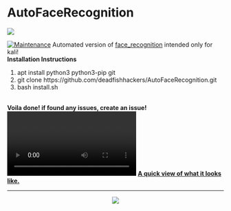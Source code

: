 # AutoFaceRecognition
<img src="https://camo.githubusercontent.com/4579b9ef6cf788a246c686b0e2bba2ed8b0b1fa4/68747470733a2f2f696d672e736869656c64732e696f2f62616467652f537570706f727465642532304f532d4c696e75782d79656c6c6f772e737667">

[![Maintenance](https://img.shields.io/badge/Distribution3F-Kali-green.svg)](https://GitHub.com/Naereen/StrapDown.js/graphs/commit-activity)
Automated version of <a href="https://github.com/ageitgey/face_recognition">face_recognition</a>
intended only for kali!
<br>
<b>Installation Instructions</b>
 <ol type="1">
   <li>apt install python3 python3-pip git</li>
   <li>git clone https://github.com/deadfishhackers/AutoFaceRecognition.git</li>
   <li>bash install.sh</li>
 </ol>
  <br>
  <b>Voila done! if found any issues, create an issue!</b>
  <video>
  <source src="https://raw.githubusercontent.com/deadfishhackers/AutoFaceRecognition/master/test.webm">
  </video>
  <b><a href="https://raw.githubusercontent.com/deadfishhackers/AutoFaceRecognition/master/test.webm">A quick view of what it looks like. </a></b>
<hr>
<p align="center"><img src="http://i63.tinypic.com/b6r2if_th.png"></p>
